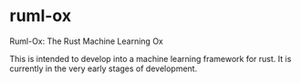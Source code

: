 # ruml-ox
Ruml-Ox: The Rust Machine Learning Ox

This is intended to develop into a machine learning framework for rust. It is currently in the very early stages of development.